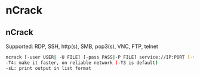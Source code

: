 # nCrack

## nCrack

Supported: RDP, SSH, http(s), SMB, pop3(s), VNC, FTP, telnet

```bash
ncrack [-user USER| -U FILE] [-pass PASS|-P FILE] service://IP:PORT [-v] [-T4]
-T4: make it faster, on reliable network (-T3 is default)
-sL: print output in list format
```
